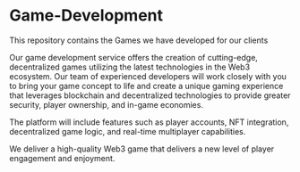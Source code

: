 # Game-Development
This repository contains the Games we have developed for our clients

Our game development service offers the creation of cutting-edge, decentralized games utilizing the latest technologies in the Web3 ecosystem. Our team of experienced developers will work closely with you to bring your game concept to life and create a unique gaming experience that leverages blockchain and decentralized technologies to provide greater security, player ownership, and in-game economies.

The platform will include features such as player accounts, NFT integration, decentralized game logic, and real-time multiplayer capabilities.

We deliver a high-quality Web3 game that delivers a new level of player engagement and enjoyment.

